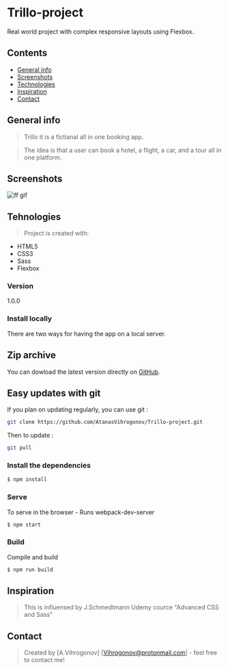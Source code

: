 # Trillo-project
Real world project with complex responsive layouts using Flexbox.

## Contents
* [General info](#general-info)  
* [Screenshots](#screenshots)  
* [Technologies](#technologies)  
* [Inspiration](#inspiration)  
* [Contact](#contact)  

## General info
> Trillo it is a fictianal all in one booking app.

>The idea is that a user can book a hotel, a flight, a car, and a tour all in one platform.

## Screenshots
![ff gif](https://user-images.githubusercontent.com/45083295/56776263-4414ac80-67c3-11e9-8c25-c755177739c8.gif)

## Tehnologies
> Project is created with:

* HTML5 
* CSS3 
* Sass
* Flexbox

### Version
1.0.0

### Install locally

There are two ways for having the app on a local server.

## Zip archive

You can dowload the latest version directly on [GitHub](https://github.com/AtanasVihrogonov/Trillo-project/archive/master.zip).

## Easy updates with git

If you plan on updating regularly, you can use git :
```bash
git clone https://github.com/AtanasVihrogonov/Trillo-project.git
```
Then to update :
```bash
git pull
```

### Install the dependencies

```sh
$ npm install
```

### Serve
To serve in the browser  - Runs webpack-dev-server

```sh
$ npm start
```

### Build
Compile and build 

```sh
$ npm run build
```

## Inspiration
>This is influensed by J.Schmedtmann Udemy cource "Advanced CSS and Sass"

## Contact
>Created by [A.Vihrogonov] [Vihrogonov@protonmail.com] - feel free to contact me!
